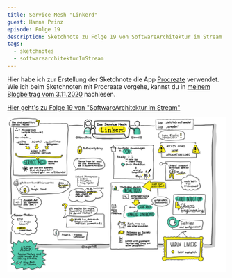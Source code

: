 ```yaml
---
title: Service Mesh "Linkerd"
guest: Hanna Prinz
episode: Folge 19
description: Sketchnote zu Folge 19 von SoftwareArchitektur im Stream
tags:
  - sketchnotes
  - softwarearchitekturImStream
---
```


Hier habe ich zur Erstellung der Sketchnote die App [Procreate](https://procreate.art/) verwendet.
Wie ich beim Sketchnoten mit Procreate vorgehe, kannst du in [meinem Blogbeitrag vom 3.11.2020](/blog/2020-11-03_sketchnotes_mit_procreate/) nachlesen.

[Hier geht's zu Folge 19 von "SoftwareArchitektur im Stream"](https://software-architektur.tv/folge19.html)

![Sketchnote zu Folge 19](/img/sketchnotes/2020-09-18_das_service_mesh_linkerd.png)

